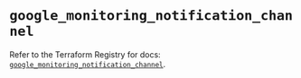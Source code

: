# `google_monitoring_notification_channel`

Refer to the Terraform Registry for docs: [`google_monitoring_notification_channel`](https://registry.terraform.io/providers/hashicorp/google/4.85.0/docs/resources/monitoring_notification_channel).
